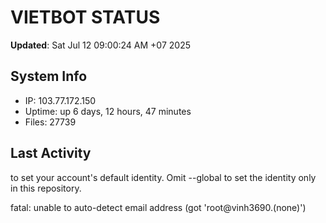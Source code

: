 # VIETBOT STATUS
**Updated**: Sat Jul 12 09:00:24 AM +07 2025

## System Info
- IP: 103.77.172.150
- Uptime: up 6 days, 12 hours, 47 minutes
- Files: 27739

## Last Activity

to set your account's default identity.
Omit --global to set the identity only in this repository.

fatal: unable to auto-detect email address (got 'root@vinh3690.(none)')
